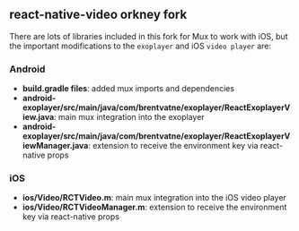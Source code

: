 ## react-native-video orkney fork

There are lots of libraries included in this fork for Mux to work with iOS, but the important modifications to the `exoplayer` and iOS `video player` are:

### Android

 - **build.gradle files**: added mux imports and dependencies
 - **android-exoplayer/src/main/java/com/brentvatne/exoplayer/ReactExoplayerView.java**: main mux integration into the exoplayer
 - **android-exoplayer/src/main/java/com/brentvatne/exoplayer/ReactExoplayerViewManager.java**: extension to receive the environment key via react-native props
 
### iOS

 - **ios/Video/RCTVideo.m**: main mux integration into the iOS video player
 - **ios/Video/RCTVideoManager.m**: extension to receive the environment key via react-native props
